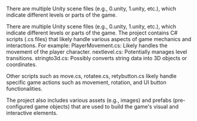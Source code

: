 There are multiple Unity scene files (e.g., 0.unity, 1.unity, etc.), which indicate different levels or parts of the game.

There are multiple Unity scene files (e.g., 0.unity, 1.unity, etc.), which indicate different levels or parts of the game.
The project contains C# scripts (.cs files) that likely handle various aspects of game mechanics and interactions. For example: 
PlayerMovement.cs: Likely handles the movement of the player character.
nextlevel.cs: Potentially manages level transitions.
stringto3d.cs: Possibly converts string data into 3D objects or coordinates.

Other scripts such as move.cs, rotatee.cs, retybutton.cs likely handle specific game actions such as movement, rotation, and UI button functionalities.

The project also includes various assets (e.g., images) and prefabs (pre-configured game objects) that are used to build the game's visual and interactive elements.
